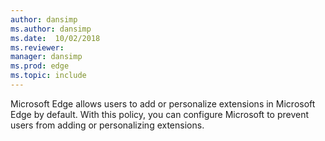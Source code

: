 ```yaml
---
author: dansimp
ms.author: dansimp
ms.date:  10/02/2018
ms.reviewer: 
manager: dansimp
ms.prod: edge
ms.topic: include
---
```


Microsoft Edge allows users to add or personalize extensions in Microsoft Edge by default. With this policy, you can configure Microsoft to prevent users from adding or personalizing extensions.
